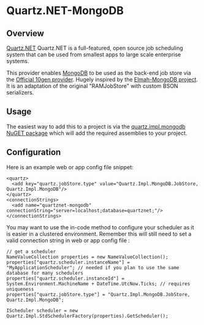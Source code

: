Quartz.NET-MongoDB
======================================================================

## Overview
[Quartz.NET](http://quartznet.sourceforge.net/) Quartz.NET is a full-featured, open source job scheduling system that can be used from smallest apps to large scale enterprise systems.

This provider enables [MongoDB](http://www.mongodb.org/) to be used as the back-end job store via the [Official 10gen provider](http://www.mongodb.org/display/DOCS/CSharp+Language+Center).
Hugely inspired by the [Elmah-MongoDB project](https://github.com/CaptainCodeman/elmah-mongodb). It is an adaptation of the original "RAMJobStore" with custom BSON serializers.

## Usage
The easiest way to add this to a project is via the [quartz.impl.mongodb NuGET package](http://nuget.org/packages/quartz.impl.mongodb) which will add the required assemblies to your project.

## Configuration
Here is an example web or app config file snippet:

    <quartz>
      <add key="quartz.jobStore.type" value="Quartz.Impl.MongoDB.JobStore, Quartz.Impl.MongoDB"/>
    </quartz>
    <connectionStrings>
      <add name="quartznet-mongodb" connectionString="server=localhost;database=quartznet;"/>
    </connectionStrings>

You may want to use the in-code method to configure your scheduler as it is easier in a clustered environment.
Remember this will still need to set a valid connection string in web or app config file :

	// get a scheduler
	NameValueCollection properties = new NameValueCollection();
	properties["quartz.scheduler.instanceName"] = "MyApplicationScheduler"; // needed if you plan to use the same database for many schedulers
	properties["quartz.scheduler.instanceId"] = System.Environment.MachineName + DateTime.UtcNow.Ticks; // requires uniqueness
	properties["quartz.jobStore.type"] = "Quartz.Impl.MongoDB.JobStore, Quartz.Impl.MongoDB";
	
	IScheduler scheduler = new Quartz.Impl.StdSchedulerFactory(properties).GetScheduler();

